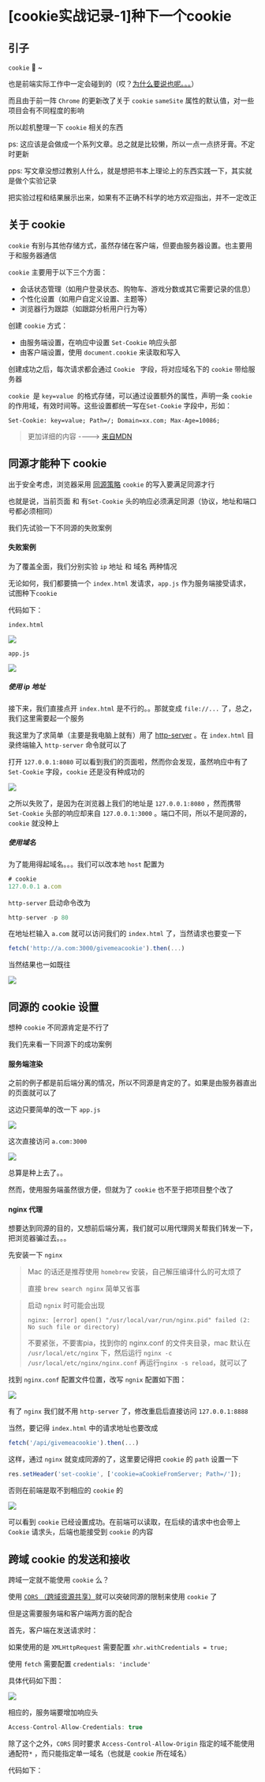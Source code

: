 # [cookie实战记录-1]种下一个cookie

## 引子

`cookie` 🍪 ~ 

也是前端实际工作中一定会碰到的（哎？<a href="[https://github.com/YuArtian/blog/blob/master/%E5%A6%82%E4%BD%95%E8%A7%A3%E5%86%B3%E5%BC%82%E6%AD%A5%E8%AF%B7%E6%B1%82%E7%9A%84%E7%AB%9E%E6%80%81%E9%97%AE%E9%A2%98.md](https://github.com/YuArtian/blog/blob/master/如何解决异步请求的竞态问题.md)">为什么要说也呢。。。</a>）

而且由于前一阵 `Chrome` 的更新改了关于 `cookie` `sameSite` 属性的默认值，对一些项目会有不同程度的影响

所以趁机整理一下 `cookie` 相关的东西

ps: 这应该是会做成一个系列文章。总之就是比较懒，所以一点一点挤牙膏。不定时更新

pps: 写文章没想过教别人什么，就是想把书本上理论上的东西实践一下，其实就是做个实验记录

把实验过程和结果展示出来，如果有不正确不科学的地方欢迎指出，并不一定改正

## 关于 cookie

`cookie` 有别与其他存储方式，虽然存储在客户端，但要由服务器设置。也主要用于和服务器通信

`cookie` 主要用于以下三个方面：

- 会话状态管理（如用户登录状态、购物车、游戏分数或其它需要记录的信息）
- 个性化设置（如用户自定义设置、主题等）
- 浏览器行为跟踪（如跟踪分析用户行为等）

创建 `cookie` 方式：

- 由服务端设置，在响应中设置  `Set-Cookie` 响应头部
- 由客户端设置，使用 `document.cookie` 来读取和写入

创建成功之后，每次请求都会通过 `Cookie ` 字段，将对应域名下的  `cookie` 带给服务器

`cookie `是 `key=value `的格式存储，可以通过设置额外的属性，声明一条 `cookie` 的作用域，有效时间等。这些设置都统一写在`Set-Cookie` 字段中，形如：

`Set-Cookie: key=value; Path=/; Domain=xx.com; Max-Age=10086;`

> 更加详细的内容 ----> <a href="https://developer.mozilla.org/zh-CN/docs/Web/HTTP/Cookies">来自MDN</a>

## 同源才能种下 cookie

出于安全考虑，浏览器采用 <a href="https://developer.mozilla.org/zh-CN/docs/Web/Security/Same-origin_policy">同源策略</a>  `cookie` 的写入要满足同源才行

也就是说，当前页面 和  有`Set-Cookie`  头的响应必须满足同源（协议，地址和端口号都必须相同）

我们先试验一下不同源的失败案例

#### 失败案例

为了覆盖全面，我们分别实验 `ip` 地址 和 域名 两种情况

无论如何，我们都要搞一个 `index.html` 发请求，`app.js` 作为服务端接受请求，试图种下`cookie` 

代码如下：

`index.html`

<img src="https://github.com/YuArtian/blog/blob/master/img/cookie%E5%AE%9E%E6%88%98/%E7%A7%8D%E4%B8%80%E4%B8%AAcookie/1.png?raw=true" />

`app.js`

<img src="https://github.com/YuArtian/blog/blob/master/img/cookie%E5%AE%9E%E6%88%98/%E7%A7%8D%E4%B8%80%E4%B8%AAcookie/2.png?raw=true"/>



##### 使用 ip 地址

接下来，我们直接点开 `index.html` 是不行的。。那就变成 `file://...` 了，总之，我们这里需要起一个服务

我这里为了求简单（主要是我电脑上就有）用了 <a href="https://github.com/http-party/http-server#readme">http-server</a> 。在 `index.html` 目录终端输入 `http-server` 命令就可以了

打开 `127.0.0.1:8080` 可以看到我们的页面啦，然而你会发现，虽然响应中有了 `Set-Cookie` 字段，`cookie` 还是没有种成功的

<img src="https://github.com/YuArtian/blog/blob/master/img/cookie%E5%AE%9E%E6%88%98/%E7%A7%8D%E4%B8%80%E4%B8%AAcookie/3.gif?raw=true"/>

之所以失败了，是因为在浏览器上我们的地址是 `127.0.0.1:8080` ，然而携带 `Set-Cookie` 头部的响应却来自 `127.0.0.1:3000` 。端口不同，所以不是同源的，`cookie` 就没种上

##### 使用域名

为了能用得起域名。。。我们可以改本地 `host` 配置为

```javascript
# cookie
127.0.0.1 a.com
```

`http-server` 启动命令改为

```javascript
http-server -p 80
```

在地址栏输入 `a.com` 就可以访问我们的 `index.html` 了，当然请求也要变一下

```javascript
fetch('http://a.com:3000/givemeacookie').then(...)
```

当然结果也一如既往

<img src="https://github.com/YuArtian/blog/blob/master/img/cookie%E5%AE%9E%E6%88%98/%E7%A7%8D%E4%B8%80%E4%B8%AAcookie/5.gif?raw=true" />

## 同源的 cookie 设置

想种 `cookie` 不同源肯定是不行了

我们先来看一下同源下的成功案例

#### 服务端渲染

之前的例子都是前后端分离的情况，所以不同源是肯定的了。如果是由服务器直出的页面就可以了

这边只要简单的改一下 `app.js` 

<img src="https://github.com/YuArtian/blog/blob/master/img/cookie%E5%AE%9E%E6%88%98/%E7%A7%8D%E4%B8%80%E4%B8%AAcookie/6.png?raw=true" />

这次直接访问 `a.com:3000`

<img src="https://github.com/YuArtian/blog/blob/master/img/cookie%E5%AE%9E%E6%88%98/%E7%A7%8D%E4%B8%80%E4%B8%AAcookie/7.gif?raw=true"/>

总算是种上去了。。

然而，使用服务端虽然很方便，但就为了 `cookie` 也不至于把项目整个改了

#### nginx 代理

想要达到同源的目的，又想前后端分离，我们就可以用代理网关帮我们转发一下，把浏览器骗过去。。。

先安装一下 `nginx`

> Mac 的话还是推荐使用 `homebrew` 安装，自己解压编译什么的可太烦了
>
> 直接 `brew search nginx` 简单又省事

> 启动 `ngnix` 时可能会出现
>
> `nginx: [error] open() "/usr/local/var/run/nginx.pid" failed (2: No such file or directory)`
>
> 不要紧张，不要害pia，找到你的 nginx.conf 的文件夹目录，mac 默认在 ` /usr/local/etc/nginx` 下，然后运行
> `nginx -c /usr/local/etc/nginx/nginx.conf` 
> 再运行`nginx -s reload`，就可以了



找到 `nginx.conf` 配置文件位置，改写 `ngnix` 配置如下图：

<img src="https://github.com/YuArtian/blog/blob/master/img/cookie%E5%AE%9E%E6%88%98/%E7%A7%8D%E4%B8%80%E4%B8%AAcookie/4.png?raw=true"/>

有了 `nginx` 我们就不用 `http-server` 了，修改重启后直接访问 `127.0.0.1:8888`

当然，要记得 `index.html` 中的请求地址也要改成

```javascript
fetch('/api/givemeacookie').then(...)
```

这样，通过 `nginx` 就变成同源的了，这里要记得把 `cookie` 的 `path` 设置一下

```javascript
res.setHeader('set-cookie', ['cookie=aCookieFromServer; Path=/']);
```

否则在前端是取不到相应的 `cookie` 的

<img src="https://github.com/YuArtian/blog/blob/master/img/cookie%E5%AE%9E%E6%88%98/%E7%A7%8D%E4%B8%80%E4%B8%AAcookie/8.gif?raw=true" />

可以看到 `cookie` 已经设置成功。在前端可以读取，在后续的请求中也会带上 `Cookie` 请求头，后端也能接受到 `cookie` 的内容

## 跨域 cookie 的发送和接收

跨域一定就不能使用 `cookie` 么？

使用 <a href="https://developer.mozilla.org/zh-CN/docs/Web/HTTP/Access_control_CORS"> `CORS` （跨域资源共享）</a>就可以突破同源的限制来使用 `cookie` 了

但是这需要服务端和客户端两方面的配合

首先，客户端在发送请求时：

如果使用的是 `XMLHttpRequest` 需要配置 `xhr.withCredentials = true;`

使用 `fetch` 需要配置 `credentials: 'include'`

具体代码如下图：

<img src="https://github.com/YuArtian/blog/blob/master/img/cookie%E5%AE%9E%E6%88%98/%E7%A7%8D%E4%B8%80%E4%B8%AAcookie/9.png?raw=true"/>

相应的，服务端要增加响应头

```javascript
Access-Control-Allow-Credentials: true
```

除了这个之外，`CORS` 同时要求 `Access-Control-Allow-Origin` 指定的域不能使用通配符`*` ，而只能指定单一域名（也就是 `cookie` 所在域名）

代码如下：

